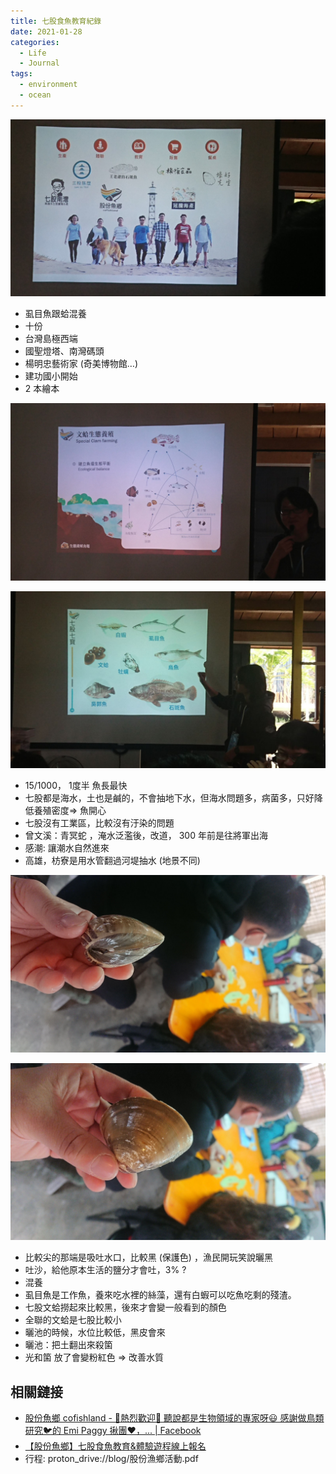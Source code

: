 ```yaml
---
title: 七股食魚教育紀錄
date: 2021-01-28
categories:
  - Life
  - Journal
tags:
  - environment
  - ocean
---
```


![股份漁鄉](../../../assets/blog/qigu-clam/CkqCxI2X.jpeg)

- 虱目魚跟蛤混養
- 十份
- 台灣島極西端
- 國聖燈塔、南灣碼頭
- 楊明忠藝術家 (奇美博物館…)
- 建功國小開始
- 2 本繪本

![股份漁鄉](../../../assets/blog/qigu-clam/_7fOClnR.jpeg)

![股份漁鄉](../../../assets/blog/qigu-clam/O4k2VPj5.jpeg)

- 15/1000， 1度半 魚長最快
- 七股都是海水，土也是鹹的，不會抽地下水，但海水問題多，病菌多，只好降低養殖密度=> 魚開心
- 七股沒有工業區，比較沒有汙染的問題
- 曾文溪：青冥蛇 ，淹水泛濫後，改道， 300 年前是往將軍出海
- 感潮: 讓潮水自然進來
- 高雄，枋寮是用水管翻過河堤抽水 (地景不同)

![七股文蛤](../../../assets/blog/qigu-clam/aqGaEtGP.jpeg)

![七股文蛤](../../../assets/blog/qigu-clam/Ho1_vfLh.jpeg)

- 比較尖的那端是吸吐水口，比較黑 (保護色) ，漁民開玩笑說曬黑
- 吐沙，給他原本生活的鹽分才會吐，3% ?
- 混養
- 虱目魚是工作魚，養來吃水裡的絲藻，還有白蝦可以吃魚吃剩的殘渣。
- 七股文蛤撈起來比較黑，後來才會變一般看到的顏色
- 全聯的文蛤是七股比較小
- 曬池的時候，水位比較低，黑皮會來
- 曬池：把土翻出來殺箘
- 光和箘 放了會變粉紅色 => 改善水質

## 相關鏈接

- [股份魚鄉 cofishland - 👏熱烈歡迎👏 聽說都是生物領域的專家呀😃 感謝做鳥類研究🐦的 Emi Paggy 揪團❤️，... | Facebook](https://www.facebook.com/coFishland/posts/pfbid0BqZ9Wi52QiyrArv1guEGiMsWmSQsBTeHPaWzNa7WH5dFQjmGKgibXHeuJBG4vDwjl)
- [【股份魚鄉】七股食魚教育&體驗遊程線上報名](http://cofishland.com.tw/onlineOrder/tour/)
- 行程: proton_drive://blog/股份漁鄉活動.pdf
